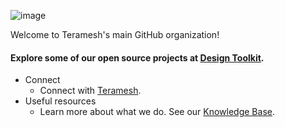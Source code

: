 ![image](https://github.com/user-attachments/assets/dcacad4a-4c46-4f2a-90a1-314ed8fed017)



Welcome to Teramesh's main GitHub organization!

#### Explore some of our open source projects at [Design Toolkit](https://teramesh.tech/Resources/#Design-Toolkit/).

* Connect
    * Connect with [Teramesh](https://teramesh.tech/Contact/).
* Useful resources
    * Learn more about what we do. See our [Knowledge Base](https://teramesh.tech/Resources/#Knowledge-Base).
<!--

**Here are some ideas to get you started:**

🙋‍♀️ A short introduction - what is your organization all about?
🌈 Contribution guidelines - how can the community get involved?
👩‍💻 Useful resources - where can the community find your docs? Is there anything else the community should know?
🍿 Fun facts - what does your team eat for breakfast?
🧙 Remember, you can do mighty things with the power of [Markdown](https://docs.github.com/github/writing-on-github/getting-started-with-writing-and-formatting-on-github/basic-writing-and-formatting-syntax)
-->
